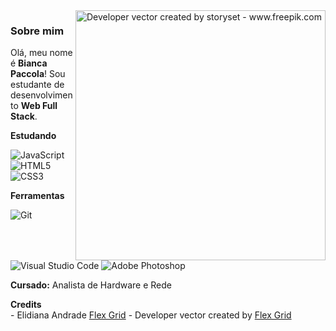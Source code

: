 
<img align="right" alt="Developer vector created by storyset - www.freepik.com" height="400" src="https://img.freepik.com/vetores-gratis/ilustracao-do-conceito-abstrato-da-equipe-de-desenvolvimento-de-software-trabalho-em-equipe-remoto-equipe-digital-sob-demanda-profissional-desenvolvedor-de-software-certificado-contratacao-de-empresa-terceirizada_335657-932.jpg?t=st=1650895510~exp=1650896110~hmac=4e920815ac4d38479b7851d46aca25b080906a22a49b2d39d93719951e55e797&w=740">

### Sobre mim

Olá, meu nome é **Bianca Paccola**! Sou estudante de desenvolvimento **Web Full Stack**.




**Estudando**

![JavaScript](https://img.shields.io/badge/JavaScript-D5F7E6?style=for-the-badge&logo=javascript&logoColor=F7DF1E)
![HTML5](https://img.shields.io/badge/HTML5-D5F7E6?style=for-the-badge&logo=html5&logoColor=E34F26)
![CSS3](https://img.shields.io/badge/CSS3-D5F7E6?style=for-the-badge&logo=css3&logoColor=00BFFF)
<br>



**Ferramentas**

![Git](https://img.shields.io/badge/Git-E7ECEB?style=for-the-badge&logo=git)
![Visual Studio Code](https://img.shields.io/badge/VS%20Code-E7ECEB?style=for-the-badge&logo=visual-studio-code&logoColor=00BFFF)
![Adobe Photoshop](https://img.shields.io/badge/Photoshop-E7ECEB?style=for-the-badge&logo=adobe-photoshop)
<br>



**Cursado:** 
Analista de Hardware e Rede



  <summary><b>Credits</b></summary> 
  - Elidiana Andrade <a href="https://github.com/elidianaandrade">Flex Grid</a>
  - Developer vector created by <a href="https://www.freepik.com/vectors/developer">Flex Grid</a>

